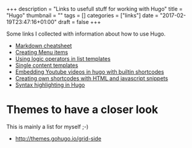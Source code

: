 +++
description = "Links to usefull stuff for working with Hugo"
title = "Hugo"
thumbnail = ""
tags = []
categories = ["links"]
date = "2017-02-19T23:47:16+01:00"
draft = false
+++

Some links I collected with information about how to use Hugo.

<!--more-->

* [Markdown cheatsheet](https://github.com/adam-p/markdown-here/wiki/Markdown-Cheatsheet)
* [Creating Menu items](https://gohugo.io/extras/menus/)
* [Using logic operators in list templates](https://discuss.gohugo.io/t/range-statement-where-clause-with-or-logic-operator/1385)
* [Single content templates](https://gohugo.io/templates/content/)
* [Embedding Youtube videos in hugo with builtin shortcodes](https://gohugo.io/extras/shortcodes/#youtube)
* [Creating own shortcodes with HTML and javascript snippets](https://gohugo.io/extras/shortcodes/#creating-your-own-shortcodes)
* [Syntax highlighting in Hugo](https://gohugo.io/extras/highlighting/)

# Themes to have a closer look
This is mainly a list for myself ;-)

* http://themes.gohugo.io/grid-side